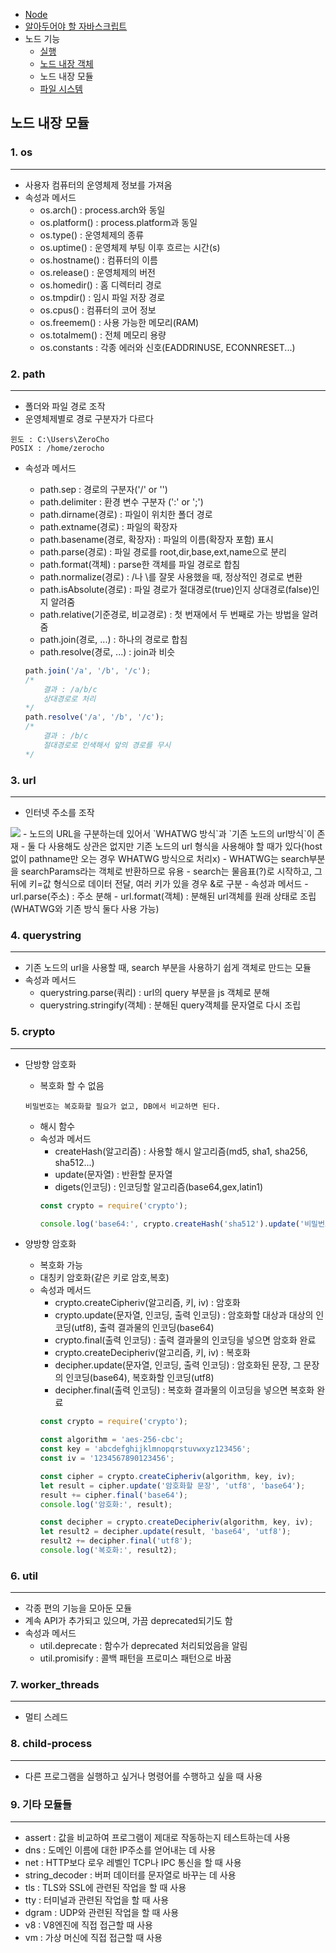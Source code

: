 - [Node](./README.md)
- [알아두어야 할 자바스크립트](./JavaScript.md)
- 노드 기능
    - [실행](./Node.md)  
    - [노드 내장 객체](./Objects.md)  
    - 노드 내장 모듈    
    - [파일 시스템](./FileSystem.md)

## 노드 내장 모듈

### 1. os
***
- 사용자 컴퓨터의 운영체제 정보를 가져옴
- 속성과 메서드
    - os.arch() : process.arch와 동일
    - os.platform() : process.platform과 동일
    - os.type() : 운영체제의 종류
    - os.uptime() : 운영체제 부팅 이후 흐르는 시간(s)
    - os.hostname() : 컴퓨터의 이름
    - os.release() : 운영체제의 버전
    - os.homedir() : 홈 디렉터리 경로
    - os.tmpdir() : 임시 파일 저장 경로
    - os.cpus() : 컴퓨터의 코어 정보
    - os.freemem() : 사용 가능한 메모리(RAM)
    - os.totalmem() : 전체 메모리 용량
    - os.constants : 각종 에러와 신호(EADDRINUSE, ECONNRESET...)

### 2. path
***
- 폴더와 파일 경로 조작
- 운영체제별로 경로 구분자가 다르다
~~~
윈도 : C:\Users\ZeroCho
POSIX : /home/zerocho
~~~
- 속성과 메서드
    - path.sep : 경로의 구분자('/' or '\')
    - path.delimiter : 환경 변수 구분자 (':' or ';')
    - path.dirname(경로) : 파일이 위치한 폴더 경로
    - path.extname(경로) : 파일의 확장자
    - path.basename(경로, 확장자) : 파일의 이름(확장자 포함) 표시
    - path.parse(경로) : 파일 경로를 root,dir,base,ext,name으로 분리
    - path.format(객체) : parse한 객체를 파일 경로로 합침
    - path.normalize(경로) : /나 \를 잘못 사용했을 때, 정상적인 경로로 변환
    - path.isAbsolute(경로) : 파일 경로가 절대경로(true)인지 상대경로(false)인지 알려줌
    - path.relative(기준경로, 비교경로) : 첫 번재에서 두 번째로 가는 방법을 알려줌
    - path.join(경로, ...) : 하나의 경로로 합침
    - path.resolve(경로, ...) : join과 비슷

    ~~~js
    path.join('/a', '/b', '/c');
    /*  
        결과 : /a/b/c
        상대경로로 처리
    */
    path.resolve('/a', '/b', '/c');
    /*  
        결과 : /b/c
        절대경로로 인색해서 앞의 경로를 무시
    */
    ~~~

### 3. url
***
- 인터넷 주소를 조작    
<img src="https://thebook.io/img/080229/119.jpg">   
- 노드의 URL을 구분하는데 있어서 `WHATWG 방식`과 `기존 노드의 url방식`이 존재
    - 둘 다 사용해도 상관은 없지만 기존 노드의 url 형식을 사용해야 할 때가 있다(host없이 pathname만 오는 경우 WHATWG 방식으로 처리x)
    - WHATWG는 search부분을 searchParams라는 객체로 반환하므로 유용
    - search는 물음표(?)로 시작하고, 그 뒤에 키=값 형식으로 데이터 전달, 여러 키가 있을 경우 &로 구분
- 속성과 메서드
    - url.parse(주소) : 주소 분해
    - url.format(객체) : 분해된 url객체를 원래 상태로 조립(WHATWG와 기존 방식 둘다 사용 가능)
    
### 4. querystring
***
- 기존 노드의 url을 사용할 때, search 부분을 사용하기 쉽게 객체로 만드는 모듈
- 속성과 메서드
    - querystring.parse(쿼리) : url의 query 부분을 js 객체로 분해
    - querystring.stringify(객체) : 분해된 query객체를 문자열로 다시 조립

### 5. crypto
***
- 단방향 암호화
    - 복호화 할 수 없음
    ~~~
    비밀번호는 복호화할 필요가 없고, DB에서 비교하면 된다.
    ~~~
    - 해시 함수
    - 속성과 메서드
        - createHash(알고리즘) : 사용할 해시 알고리즘(md5, sha1, sha256, sha512...)
        - update(문자열) : 반환할 문자열
        - digets(인코딩) : 인코딩할 알고리즘(base64,gex,latin1)
        ~~~js
        const crypto = require('crypto');

        console.log('base64:', crypto.createHash('sha512').update('비밀번호').digest('base64'));
        ~~~

- 양방향 암호화
    - 복호화 가능
    - 대칭키 암호화(같은 키로 암호,복호)
    - 속성과 메서드
        - crypto.createCipheriv(알고리즘, 키, iv) : 암호화
        - crypto.update(문자열, 인코딩, 출력 인코딩) : 암호화할 대상과 대상의 인코딩(utf8), 출력 결과물의 인코딩(base64)
        - crypto.final(출력 인코딩) : 출력 결과물의 인코딩을 넣으면 암호화 완료
        - crypto.createDecipheriv(알고리즘, 키, iv) : 복호화
        - decipher.update(문자열, 인코딩, 출력 인코딩) : 암호화된 문장, 그 문장의 인코딩(base64), 복호화할 인코딩(utf8)
        - decipher.final(출력 인코딩) : 복호화 결과물의 이코딩을 넣으면 복호화 완료
        ~~~js
        const crypto = require('crypto'); 

        const algorithm = 'aes-256-cbc'; 
        const key = 'abcdefghijklmnopqrstuvwxyz123456'; 
        const iv = '1234567890123456'; 

        const cipher = crypto.createCipheriv(algorithm, key, iv); 
        let result = cipher.update('암호화할 문장', 'utf8', 'base64'); 
        result += cipher.final('base64'); 
        console.log('암호화:', result); 

        const decipher = crypto.createDecipheriv(algorithm, key, iv); 
        let result2 = decipher.update(result, 'base64', 'utf8'); 
        result2 += decipher.final('utf8'); 
        console.log('복호화:', result2);
        ~~~

### 6. util
***
- 각종 편의 기능을 모아둔 모듈
- 계속 API가 추가되고 있으며, 가끔 deprecated되기도 함
- 속성과 메서드
    - util.deprecate : 함수가 deprecated 처리되었음을 알림
    - util.promisify : 콜백 패턴을 프로미스 패턴으로 바꿈

### 7. worker_threads
***
- 멀티 스레드

### 8. child-process
***
- 다른 프로그램을 실행하고 싶거나 명령어를 수행하고 싶을 때 사용

### 9. 기타 모듈들
***
- assert : 값을 비교하여 프로그램이 제대로 작동하는지 테스트하는데 사용
- dns : 도메인 이름에 대한 IP주소를 얻어내는 데 사용
- net : HTTP보다 로우 레벨인 TCP나 IPC 통신을 할 때 사용
- string_decoder : 버퍼 데이터를 문자열로 바꾸는 데 사용
- tls : TLS와 SSL에 관련된 작업을 할 때 사용
- tty : 터미널과 관련된 작업을 할 때 사용
- dgram : UDP와 관련된 작업을 할 때 사용
- v8 : V8엔진에 직접 접근할 때 사용
- vm : 가상 머신에 직접 접근할 때 사용